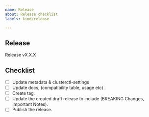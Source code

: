 ```yaml
---
name: Release
about: Release checklist
labels: kind/release

---
```


## Release

Release vX.X.X

## Checklist

- [ ] Update metadata & clusterctl-settings
- [ ] Update docs, (compatibility table, usage etc) .
- [ ] Create tag.
- [ ] Update the created draft release to include (BREAKING Changes, Important Notes).
- [ ] Publish the release.